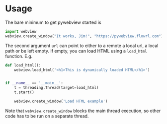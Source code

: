 # Usage

The bare minimum to get pywebview started is

``` python
import webview
webview.create_window("It works, Jim!", "https://pywebview.flowrl.com")
```

The second argument `url` can point to either to a remote a local url, a local path or be left empty. If empty, you can load HTML using a `load_html` function. E.g.

``` python
def load_html():
    webview.load_html('<h1>This is dynamically loaded HTML</h1>')


if __name__ == '__main__':
    t = threading.Thread(target=load_html)
    t.start()

    webview.create_window('Load HTML example')
```

Note that `webview.create_window` blocks the main thread execution, so other code has to be run on a separate thread.
